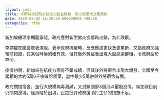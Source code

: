 ```yaml
---
layout: post
title: 李顯龍承認政府抗疫出錯並致歉　表示應更快及更果斷
date: 2020-09-02 18:29:59.000000000 +08:00
categories: rthk
---
```


新加坡總理李顯龍承認，政府應對新型肺炎疫情時出錯，為此致歉。

李顯龍在國會發表演說，表示政府抗疫時，反應應該更快及更果斷，又指政府加強預防措施，在某個時候的確有效，但其後外勞宿舍出現大型感染群組，令政府疲於奔命。

疫情初期，新加坡在抗疫方面有不錯成績，但其後外勞宿舍出現大爆發，全國至今累積的大約5萬6千宗確診個案，當中最少5萬宗與外勞宿舍有關。

政府關閉宿舍，進行大規模病毒測試，又封鎖國家3個月以壓制疫情。新加坡目前仍關閉邊境，經濟陷於困境，民眾批評政府援助打工仔的措施不足。
